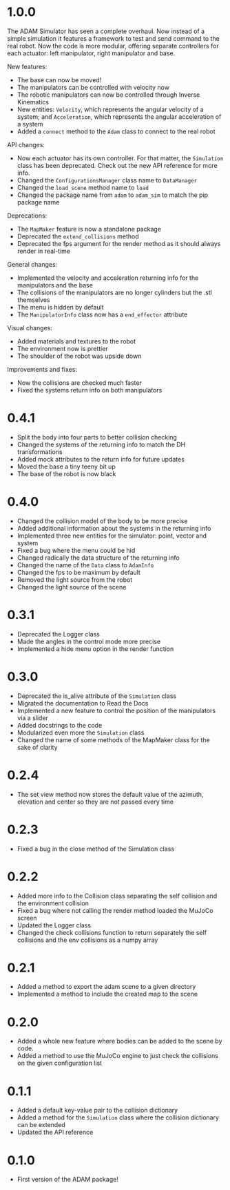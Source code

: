 # 1.0.0
The ADAM Simulator has seen a complete overhaul. Now instead of a simple simulation it features a framework to test and send command to the real robot. Now the code is more modular, offering separate controllers for each actuator: left manipulator, right manipulator and base.

New features:
- The base can now be moved!
- The manipulators can be controlled with velocity now
- The robotic manipulators can now be controlled through Inverse Kinematics
- New entities: `Velocity`, which represents the angular velocity of a system; and `Acceleration`, which represents the angular acceleration of a system
- Added a `connect` method to the `Adam` class to connect to the real robot

API changes:
- Now each actuator has its own controller. For that matter, the `Simulation` class has been deprecated. Check out the new API reference for more info.
- Changed the `ConfigurationsManager` class name to `DataManager`
- Changed the `load_scene` method name to `load`
- Changed the package name from `adam` to `adam_sim` to match the pip package name

Deprecations:
- The `MapMaker` feature is now a standalone package
- Deprecated the `extend_collisions` method
- Deprecated the fps argument for the render method as it should always render in real-time

General changes:
- Implemented the velocity and acceleration returning info for the manipulators and the base
- The collisions of the manipulators are no longer cylinders but the .stl themselves
- The menu is hidden by default
- The `ManipulatorInfo` class now has a `end_effector` attribute

Visual changes:
- Added materials and textures to the robot
- The environment now is prettier
- The shoulder of the robot was upside down

Improvements and fixes:
- Now the collisions are checked much faster
- Fixed the systems return info on both manipulators


# 0.4.1
- Split the body into four parts to better collision checking
- Changed the systems of the returning info to match the DH transformations
- Added mock attributes to the return info for future updates
- Moved the base a tiny teeny bit up
- The base of the robot is now black

# 0.4.0
- Changed the collision model of the body to be more precise
- Added additional information about the systems in the returning info
- Implemented three new entities for the simulator: point, vector and system
- Fixed a bug where the menu could be hid
- Changed radically the data structure of the returning info
- Changed the name of the `Data` class to `AdamInfo`
- Changed the fps to be maximum by default
- Removed the light source from the robot
- Changed the light source of the scene

# 0.3.1
- Deprecated the Logger class
- Made the angles in the control mode more precise
- Implemented a hide menu option in the render function

# 0.3.0
- Deprecated the is_alive attribute of the ```Simulation``` class
- Migrated the documentation to Read the Docs
- Implemented a new feature to control the position of the manipulators via a slider
- Added docstrings to the code
- Modularized even more the ```Simulation``` class
- Changed the name of some methods of the MapMaker class for the sake of clarity

# 0.2.4
- The set view method now stores the default value of the azimuth, elevation and center so they are not passed every time

# 0.2.3
- Fixed a bug in the close method of the Simulation class

# 0.2.2
- Added more info to the Collision class separating the self collision and the environment collision
- Fixed a bug where not calling the render method loaded the MuJoCo screen
- Updated the Logger class
- Changed the check collisions function to return separately the self collisions and the env collisions as a numpy array

# 0.2.1
- Added a method to export the adam scene to a given directory
- Implemented a method to include the created map to the scene

# 0.2.0
- Added a whole new feature where bodies can be added to the scene by code.
- Added a method to use the MuJoCo engine to just check the collisions on the given configuration list

# 0.1.1
- Added a default key-value pair to the collision dictionary
- Added a method for the ```Simulation``` class where the collision dictionary can be extended
- Updated the API reference

# 0.1.0
- First version of the ADAM package!
